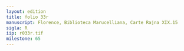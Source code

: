 ```yaml
---
layout: edition
title: folio 33r
manuscript: Florence, Biblioteca Marucelliana, Carte Rajna XIX.15
sigla: R
iip: r033r.tif
milestone: 65
---
```

